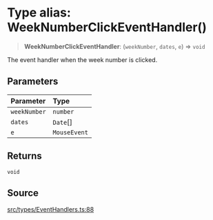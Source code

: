 # Type alias: WeekNumberClickEventHandler()

> **WeekNumberClickEventHandler**: (`weekNumber`, `dates`, `e`) => `void`

The event handler when the week number is clicked.

## Parameters

| Parameter | Type |
| :------ | :------ |
| `weekNumber` | `number` |
| `dates` | `Date`[] |
| `e` | `MouseEvent` |

## Returns

`void`

## Source

[src/types/EventHandlers.ts:88](https://github.com/gpbl/react-day-picker/blob/a604fd23887c832117da414a9c63b1b84efb97d9/src/types/EventHandlers.ts#L88)
